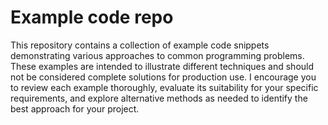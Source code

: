 # Example code repo

This repository contains a collection of example code snippets demonstrating various approaches to common programming problems. These examples are intended to illustrate different techniques and should not be considered complete solutions for production use. I encourage you to review each example thoroughly, evaluate its suitability for your specific requirements, and explore alternative methods as needed to identify the best approach for your project.